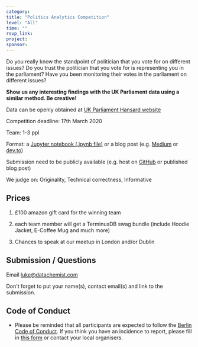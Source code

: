```yaml
---
category:
title: "Politics Analytics Competition"
level: "All"
time: ""
rsvp_link:
project:
sponsor:
---
```


Do you really know the standpoint of politician that you vote for on different issues? Do you trust the politician that you vote for is representing you in the parliament? Have you been monitoring their votes in the parliament on different issues?

**Show us any interesting findings with the UK Parliament data using a similar method. Be creative!**

Data can be openly obtained at [UK Parliament Hansard website](https://hansard.parliament.uk/)

Competition deadline: 17th March 2020

Team: 1-3 ppl

Format: a [Jupyter notebook (.ipynb file)](https://jupyter.org/) or a blog post (e.g. [Medium](https://medium.com/) or [dev.to](https://dev.to/))

Submission need to be publicly available (e.g. host on [GitHub](http://github.com/) or published blog post)

We judge on: Originality, Technical correctness, Informative


Prices
---------------
1. £100 amazon gift card for the winning team

2. each team member will get a TerminusDB swag bundle
(include Hoodie Jacket, E-Coffee Mug and much more)

3. Chances to speak at our meetup in London and/or Dublin


Submission / Questions
---------------
Email luke@datachemist.com

Don't forget to put your name(s), contact email(s) and link to the submission.


Code of Conduct
---------------

- Please be reminded that all participants are expected to follow the [Berlin Code of Conduct](https://berlincodeofconduct.org/). If you think you have an incidence to report, please fill in [this form](https://forms.gle/hJdQsUQ7VsWj1NMn7) or contact your local organisers.
